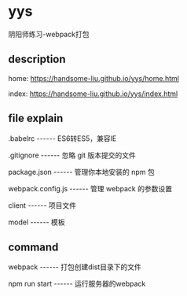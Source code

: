 # yys

阴阳师练习-webpack打包

## description

home: <https://handsome-liu.github.io/yys/home.html>

index: <https://handsome-liu.github.io/yys/index.html>

## file explain

.babelrc ------ ES6转ES5，兼容IE

.gitignore ------ 忽略 git 版本提交的文件

package.json ------ 管理你本地安装的 npm 包

webpack.config.js ------ 管理 webpack 的参数设置

client ------ 项目文件

model ------ 模板

## command

webpack ------ 打包创建dist目录下的文件

npm run start ------ 运行服务器的webpack
